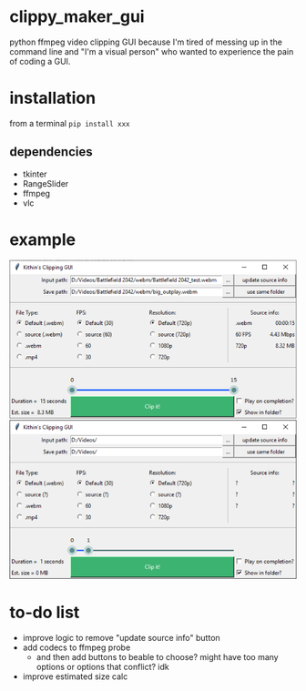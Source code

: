 # clippy_maker_gui
python ffmpeg video clipping GUI because I'm tired of messing up in the command line and "I'm a visual person" who wanted to experience the pain of coding a GUI.

# installation
from a terminal ```pip install xxx```
## dependencies
- tkinter
- RangeSlider
- ffmpeg
- vlc

# example
![Screenshot of the gui at start](/gui_1.png)
![Screenshot of the gui after selecting an input file](/gui_2.png)

# to-do list 
- improve logic to remove "update source info" button
- add codecs to ffmpeg probe
  - and then add buttons to beable to choose? might have too many options or options that conflict? idk
- improve estimated size calc
